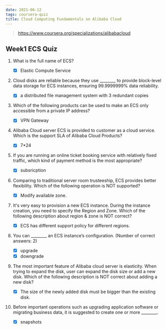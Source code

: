 ```yaml
---
date: 2021-06-12
tags: coursera-quiz
title: Cloud Computing Fundamentals on Alibaba Cloud
---
```

> https://www.coursera.org/specializations/alibabacloud

## Week1 ECS Quiz
1. What is the full name of ECS?
   - [x] Elastic Compute Service

2. Cloud disks are reliable because they use ________  to provide block-level data storage for ECS instances, ensuring 99.9999999% data reliability.

    - [x] a distributed file management system with 3 redundant copies

3. Which of the following products can be used to make an ECS only accessible from a private IP address?

    - [x] VPN Gateway

4. Alibaba Cloud server ECS is provided to customer as a cloud service. Which is the support SLA of Alibaba Cloud Products?
    - [x] 7*24

5. If you are running an online ticket booking service with relatively fixed traffic, which kind of payment method is the most appropriate?
    - [x] subsricption

6. Comparing to traditional server room trusteeship, ECS provides better flexibility. Which of the following operation is NOT supported?
   - [x] Modify available zone.

7. It's very easy to provision a new ECS instance. During the instance creation, you need to specify the Region and Zone. Which of the following description about region & zone is NOT correct?
   - [x] ECS has different support policy for different regions.

8. You can ________ an ECS instance’s configuration. (Number of correct answers: 2)

    - [x] upgrade
    - [x] downgrade

9. The most important feature of Alibaba cloud server is elasticity. When trying to expand the disk, user can expand the disk size or add a new disk. Which of the following description is NOT correct about adding a new disk?
    
    - [x] The size of the newly added disk must be bigger than the existing disk.

10. Before important operations such as upgrading application software or migrating business data, it is suggested to create one or more ________. 

    - [x] snapshots